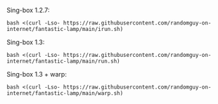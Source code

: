 Sing-box 1.2.7:

```
bash <(curl -Lso- https://raw.githubusercontent.com/randomguy-on-internet/fantastic-lamp/main/irun.sh)
```

Sing-box 1.3:

```
bash <(curl -Lso- https://raw.githubusercontent.com/randomguy-on-internet/fantastic-lamp/main/run.sh)
```

Sing-box 1.3 + warp:

```
bash <(curl -Lso- https://raw.githubusercontent.com/randomguy-on-internet/fantastic-lamp/main/warp.sh)
```
